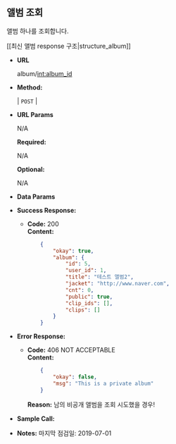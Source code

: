 **앨범 조회**
----
  앨범 하나를 조회합니다.
    
  [[최신 앨범 response 구조|structure_album]]
  
    
* **URL**

  album/<int:album_id>

* **Method:**
  
  | `POST` |
  
*  **URL Params**
    
   N/A

   **Required:**
 
   N/A

   **Optional:**
 
   N/A

* **Data Params**


* **Success Response:**
  
  * **Code:** 200 <br />
    **Content:** 
    ```json
        {
            "okay": true,
            "album": {
                "id": 5,
                "user_id": 1,
                "title": "테스트 앨범2",
                "jacket": "http://www.naver.com",
                "cnt": 0,
                "public": true,
                "clip_ids": [],
                "clips": []
            }
        }
    ```
 
* **Error Response:**

  * **Code:** 406 NOT ACCEPTABLE <br />
    **Content:** 
    ```json
        {
            "okay": false,
            "msg": "This is a private album"
        }
    ```
    **Reason:** 남의 비공개 앨범을 조회 시도했을 경우!

* **Sample Call:**

* **Notes:**
    마지막 점검일: 2019-07-01
